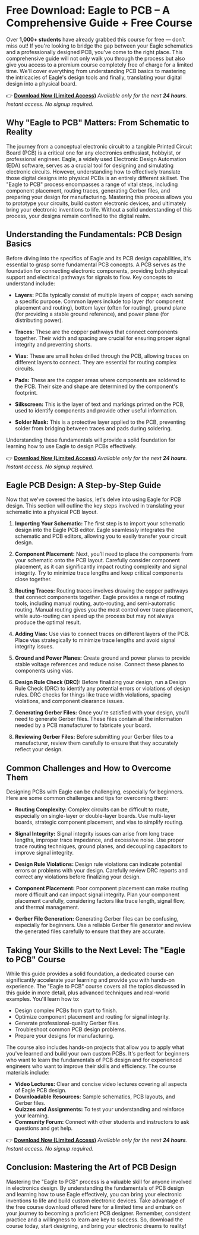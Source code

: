 # Free Download: Eagle to PCB – A Comprehensive Guide + Free Course

Over **1,000+ students** have already grabbed this course for free — don’t miss out! If you're looking to bridge the gap between your Eagle schematics and a professionally designed PCB, you've come to the right place. This comprehensive guide will not only walk you through the process but also give you access to a premium course completely free of charge for a limited time. We'll cover everything from understanding PCB basics to mastering the intricacies of Eagle's design tools and finally, translating your digital design into a physical board.

👉 **[Download Now (Limited Access)](https://udemywork.com/eagle-to-pcb)**
_Available only for the next **24 hours**. Instant access. No signup required._

## Why "Eagle to PCB" Matters: From Schematic to Reality

The journey from a conceptual electronic circuit to a tangible Printed Circuit Board (PCB) is a critical one for any electronics enthusiast, hobbyist, or professional engineer. Eagle, a widely used Electronic Design Automation (EDA) software, serves as a crucial tool for designing and simulating electronic circuits. However, understanding how to effectively translate those digital designs into physical PCBs is an entirely different skillset. The "Eagle to PCB" process encompasses a range of vital steps, including component placement, routing traces, generating Gerber files, and preparing your design for manufacturing. Mastering this process allows you to prototype your circuits, build custom electronic devices, and ultimately bring your electronic inventions to life. Without a solid understanding of this process, your designs remain confined to the digital realm.

## Understanding the Fundamentals: PCB Design Basics

Before diving into the specifics of Eagle and its PCB design capabilities, it's essential to grasp some fundamental PCB concepts. A PCB serves as the foundation for connecting electronic components, providing both physical support and electrical pathways for signals to flow. Key concepts to understand include:

*   **Layers:** PCBs typically consist of multiple layers of copper, each serving a specific purpose. Common layers include top layer (for component placement and routing), bottom layer (often for routing), ground plane (for providing a stable ground reference), and power plane (for distributing power).

*   **Traces:** These are the copper pathways that connect components together. Their width and spacing are crucial for ensuring proper signal integrity and preventing shorts.

*   **Vias:** These are small holes drilled through the PCB, allowing traces on different layers to connect. They are essential for routing complex circuits.

*   **Pads:** These are the copper areas where components are soldered to the PCB. Their size and shape are determined by the component's footprint.

*   **Silkscreen:** This is the layer of text and markings printed on the PCB, used to identify components and provide other useful information.

*   **Solder Mask:** This is a protective layer applied to the PCB, preventing solder from bridging between traces and pads during soldering.

Understanding these fundamentals will provide a solid foundation for learning how to use Eagle to design PCBs effectively.

👉 **[Download Now (Limited Access)](https://udemywork.com/eagle-to-pcb)**
_Available only for the next **24 hours**. Instant access. No signup required._

## Eagle PCB Design: A Step-by-Step Guide

Now that we've covered the basics, let's delve into using Eagle for PCB design. This section will outline the key steps involved in translating your schematic into a physical PCB layout.

1.  **Importing Your Schematic:** The first step is to import your schematic design into the Eagle PCB editor. Eagle seamlessly integrates the schematic and PCB editors, allowing you to easily transfer your circuit design.

2.  **Component Placement:** Next, you'll need to place the components from your schematic onto the PCB layout. Carefully consider component placement, as it can significantly impact routing complexity and signal integrity. Try to minimize trace lengths and keep critical components close together.

3.  **Routing Traces:** Routing traces involves drawing the copper pathways that connect components together. Eagle provides a range of routing tools, including manual routing, auto-routing, and semi-automatic routing. Manual routing gives you the most control over trace placement, while auto-routing can speed up the process but may not always produce the optimal result.

4.  **Adding Vias:** Use vias to connect traces on different layers of the PCB. Place vias strategically to minimize trace lengths and avoid signal integrity issues.

5.  **Ground and Power Planes:** Create ground and power planes to provide stable voltage references and reduce noise. Connect these planes to components using vias.

6.  **Design Rule Check (DRC):** Before finalizing your design, run a Design Rule Check (DRC) to identify any potential errors or violations of design rules. DRC checks for things like trace width violations, spacing violations, and component clearance issues.

7.  **Generating Gerber Files:** Once you're satisfied with your design, you'll need to generate Gerber files. These files contain all the information needed by a PCB manufacturer to fabricate your board.

8.  **Reviewing Gerber Files:** Before submitting your Gerber files to a manufacturer, review them carefully to ensure that they accurately reflect your design.

## Common Challenges and How to Overcome Them

Designing PCBs with Eagle can be challenging, especially for beginners. Here are some common challenges and tips for overcoming them:

*   **Routing Complexity:** Complex circuits can be difficult to route, especially on single-layer or double-layer boards. Use multi-layer boards, strategic component placement, and vias to simplify routing.

*   **Signal Integrity:** Signal integrity issues can arise from long trace lengths, improper trace impedance, and excessive noise. Use proper trace routing techniques, ground planes, and decoupling capacitors to improve signal integrity.

*   **Design Rule Violations:** Design rule violations can indicate potential errors or problems with your design. Carefully review DRC reports and correct any violations before finalizing your design.

*   **Component Placement:** Poor component placement can make routing more difficult and can impact signal integrity. Plan your component placement carefully, considering factors like trace length, signal flow, and thermal management.

*   **Gerber File Generation:** Generating Gerber files can be confusing, especially for beginners. Use a reliable Gerber file generator and review the generated files carefully to ensure that they are accurate.

## Taking Your Skills to the Next Level: The "Eagle to PCB" Course

While this guide provides a solid foundation, a dedicated course can significantly accelerate your learning and provide you with hands-on experience. The "Eagle to PCB" course covers all the topics discussed in this guide in more detail, plus advanced techniques and real-world examples. You'll learn how to:

*   Design complex PCBs from start to finish.
*   Optimize component placement and routing for signal integrity.
*   Generate professional-quality Gerber files.
*   Troubleshoot common PCB design problems.
*   Prepare your designs for manufacturing.

The course also includes hands-on projects that allow you to apply what you've learned and build your own custom PCBs. It's perfect for beginners who want to learn the fundamentals of PCB design and for experienced engineers who want to improve their skills and efficiency. The course materials include:

*   **Video Lectures:** Clear and concise video lectures covering all aspects of Eagle PCB design.
*   **Downloadable Resources:** Sample schematics, PCB layouts, and Gerber files.
*   **Quizzes and Assignments:** To test your understanding and reinforce your learning.
*   **Community Forum:** Connect with other students and instructors to ask questions and get help.

👉 **[Download Now (Limited Access)](https://udemywork.com/eagle-to-pcb)**
_Available only for the next **24 hours**. Instant access. No signup required._

## Conclusion: Mastering the Art of PCB Design

Mastering the "Eagle to PCB" process is a valuable skill for anyone involved in electronics design. By understanding the fundamentals of PCB design and learning how to use Eagle effectively, you can bring your electronic inventions to life and build custom electronic devices. Take advantage of the free course download offered here for a limited time and embark on your journey to becoming a proficient PCB designer. Remember, consistent practice and a willingness to learn are key to success. So, download the course today, start designing, and bring your electronic dreams to reality!
